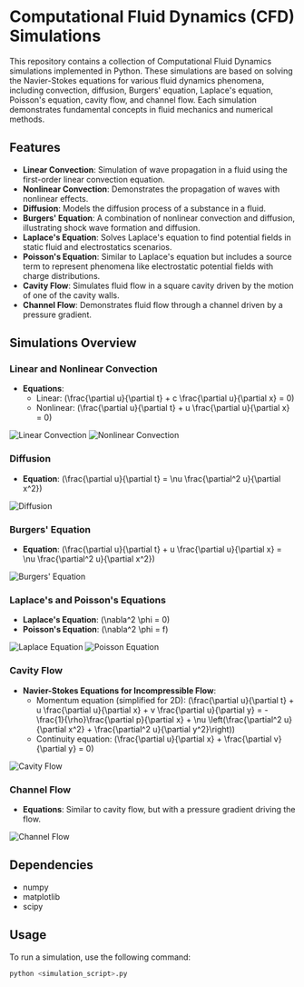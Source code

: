 # Computational Fluid Dynamics (CFD) Simulations

This repository contains a collection of Computational Fluid Dynamics simulations implemented in Python. These simulations are based on solving the Navier-Stokes equations for various fluid dynamics phenomena, including convection, diffusion, Burgers' equation, Laplace's equation, Poisson's equation, cavity flow, and channel flow. Each simulation demonstrates fundamental concepts in fluid mechanics and numerical methods.

## Features

- **Linear Convection**: Simulation of wave propagation in a fluid using the first-order linear convection equation.
- **Nonlinear Convection**: Demonstrates the propagation of waves with nonlinear effects.
- **Diffusion**: Models the diffusion process of a substance in a fluid.
- **Burgers' Equation**: A combination of nonlinear convection and diffusion, illustrating shock wave formation and diffusion.
- **Laplace's Equation**: Solves Laplace's equation to find potential fields in static fluid and electrostatics scenarios.
- **Poisson's Equation**: Similar to Laplace's equation but includes a source term to represent phenomena like electrostatic potential fields with charge distributions.
- **Cavity Flow**: Simulates fluid flow in a square cavity driven by the motion of one of the cavity walls.
- **Channel Flow**: Demonstrates fluid flow through a channel driven by a pressure gradient.

## Simulations Overview

### Linear and Nonlinear Convection

- **Equations**: 
  - Linear: \(\frac{\partial u}{\partial t} + c \frac{\partial u}{\partial x} = 0\)
  - Nonlinear: \(\frac{\partial u}{\partial t} + u \frac{\partial u}{\partial x} = 0\)

![Linear Convection](<Path-to-Linear-Convection-Image>)
![Nonlinear Convection](<Path-to-Nonlinear-Convection-Image>)

### Diffusion

- **Equation**: \(\frac{\partial u}{\partial t} = \nu \frac{\partial^2 u}{\partial x^2}\)

![Diffusion](<Path-to-Diffusion-Image>)

### Burgers' Equation

- **Equation**: \(\frac{\partial u}{\partial t} + u \frac{\partial u}{\partial x} = \nu \frac{\partial^2 u}{\partial x^2}\)

![Burgers' Equation](<Path-to-Burgers-Equation-Image>)

### Laplace's and Poisson's Equations

- **Laplace's Equation**: \(\nabla^2 \phi = 0\)
- **Poisson's Equation**: \(\nabla^2 \phi = f\)

![Laplace Equation](<Path-to-Laplace-Equation-Image>)
![Poisson Equation](<Path-to-Poisson-Equation-Image>)

### Cavity Flow

- **Navier-Stokes Equations for Incompressible Flow**:
  - Momentum equation (simplified for 2D): \(\frac{\partial u}{\partial t} + u \frac{\partial u}{\partial x} + v \frac{\partial u}{\partial y} = -\frac{1}{\rho}\frac{\partial p}{\partial x} + \nu \left(\frac{\partial^2 u}{\partial x^2} + \frac{\partial^2 u}{\partial y^2}\right)\)
  - Continuity equation: \(\frac{\partial u}{\partial x} + \frac{\partial v}{\partial y} = 0\)

![Cavity Flow](<Path-to-Cavity-Flow-Image>)

### Channel Flow

- **Equations**: Similar to cavity flow, but with a pressure gradient driving the flow.

![Channel Flow](<Path-to-Channel-Flow-Image>)

## Dependencies

- numpy
- matplotlib
- scipy

## Usage

To run a simulation, use the following command:

```bash
python <simulation_script>.py
